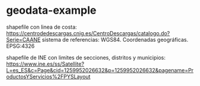 # geodata-example

shapefile con linea de costa: https://centrodedescargas.cnig.es/CentroDescargas/catalogo.do?Serie=CAANE
sistema de referencias: WGS84. Coordenadas geográficas. EPSG:4326

shapefile de INE con limites de secciones, distritos y municipios: https://www.ine.es/ss/Satellite?L=es_ES&c=Page&cid=1259952026632&p=1259952026632&pagename=ProductosYServicios%2FPYSLayout